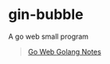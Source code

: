 # gin-bubble
A go web small program

>[Go Web ](https://www.bilibili.com/video/BV1gJ411p7xC?from=search&seid=6720858265709214067)
>[Golang Notes](https://gitee.com/moxi159753/LearningNotes/tree/master/Golang)
